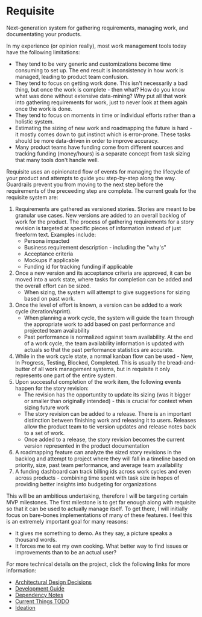 # Requisite

Next-generation system for gathering requirements, managing work, and documentating your products.

In my experience (or opinion really), most work management tools today have the following limitations:
- They tend to be very generic and customizations become time consuming to set up.  The end result is inconsistency in how work is managed, leading to product team confusion.
- They tend to focus on getting work done.  This isn't necessarily a bad thing, but once the work is complete - then what?  How do you know what was done without extensive data-mining?  Why put all that work into gathering requirements for work, just to never look at them again once the work is done.
- They tend to focus on moments in time or individual efforts rather than a holistic system.
- Estimating the sizing of new work and roadmapping the future is hard - it mostly comes down to gut instinct which is error-prone.  These tasks should be more data-driven in order to improve accuracy.
- Many product teams have funding come from different sources and tracking funding (money/hours) is a separate concept from task sizing that many tools don't handle well.

Requisite uses an opinionated flow of events for managing the lifecycle of your product and attempts to guide you step-by-step along the way.  Guardrails prevent you from moving to the next step before the requirements of the preceeding step are complete.  The current goals for the requisite system are:

1. Requirements are gathered as versioned stories.  Stories are meant to be granular use cases.  New versions are added to an overall backlog of work for the product.  The process of gathering requirements for a story revision is targeted at specific pieces of information instead of just freeform text.  Examples include:
    - Persona impacted
    - Business requirement description - including the "why's"
    - Acceptance criteria
    - Mockups if applicable
    - Funding id for tracking funding if applicable
1. Once a new version and its acceptance criteria are approved, it can be moved into a work state, where tasks for completion can be added and the overall effort can be sized.
    - When sizing, the system will attempt to give suggestions for sizing based on past work.
1. Once the level of effort is known, a version can be added to a work cycle (iteration/sprint).
    - When planning a work cycle, the system will guide the team through the appropriate work to add based on past performance and projected team availability
    - Past performance is normalized against team availability.  At the end of a work cycle, the team availability information is updated with actuals so that the past performance statistics are accurate.
1. While in the work cycle state, a normal kanban flow can be used - New, In Progress, Testing, Blocked, Completed.  This is usually the bread-and-butter of all work management systems, but in requisite it only represents one part of the entire system.
1. Upon successful completion of the work item, the following events happen for the story revision:
    - The revision has the opportuntity to update its sizing (was it bigger or smaller than originally intended) - this is crucial for context when sizing future work
    - The story revision can be added to a release.  There is an important distinction between finishing work and releasing it to users.  Releases allow the product team to tie version updates and release notes back to a set of work.
    - Once added to a release, the story revision becomes the current version represented in the product documentation
1. A roadmapping feature can analyze the sized story revisions in the backlog and attempt to project where they will fall in a timeline based on priority, size, past team performance, and average team availability
1. A funding dashboard can track billing ids across work cycles and even across products - combining time spent with task size in hopes of providing better insights into budgeting for organizations

This will be an ambitious undertaking, therefore I will be targeting certain MVP milestones.  The first milestone is to get far enough along with requisite so that it can be used to actually manage itself.  To get there, I will initially focus on bare-bones implementations of many of these features.  I feel this is an extremely important goal for many reasons:
- It gives me something to demo.  As they say, a picture speaks a thousand words.
- It forces me to eat my own cooking.  What better way to find issues or improvements than to be an actual user?

For more technical details on the project, click the following links for more information:
- [Architectural Design Decisions](./README_ARCH.md)
- [Development Guide](./README_DEV.md)
- [Dependency Notes](./README_DEPS.md)
- [Current Things TODO](./README_TODO.md)
- [Ideation](./README_IDEAS.md)